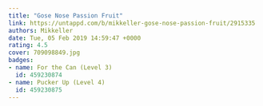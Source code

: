 ```yaml
---
title: "Gose Nose Passion Fruit"
link: https://untappd.com/b/mikkeller-gose-nose-passion-fruit/2915335
authors: Mikkeller
date: Tue, 05 Feb 2019 14:59:47 +0000
rating: 4.5
cover: 709098849.jpg
badges:
- name: For the Can (Level 3)
  id: 459230874
- name: Pucker Up (Level 4)
  id: 459230875
---
```

